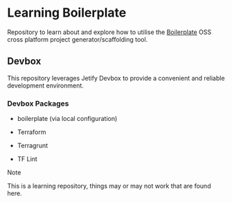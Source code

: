 # Learning Boilerplate
Repository to learn about and explore how to utilise the [Boilerplate](https://github.com/gruntwork-io/boilerplate) OSS cross platform project generator/scaffolding tool.

## Devbox
This repository leverages Jetify Devbox to provide a convenient and reliable development environment.

### Devbox Packages

* boilerplate (via local configuration)

* Terraform
* Terragrunt
* TF Lint

> [!NOTE]
> This is a learning repository, things may or may not work that are found here.